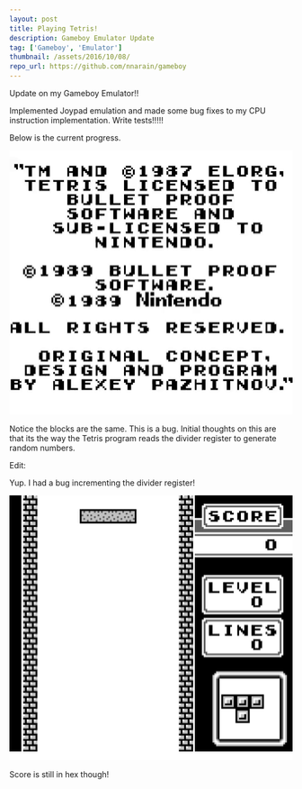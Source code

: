 ```yaml
---
layout: post
title: Playing Tetris!
description: Gameboy Emulator Update
tag: ['Gameboy', 'Emulator']
thumbnail: /assets/2016/10/08/
repo_url: https://github.com/nnarain/gameboy
---
```


Update on my Gameboy Emulator!!

Implemented Joypad emulation and made some bug fixes to my CPU instruction implementation. Write tests!!!!!

Below is the current progress.

![Image not found!](/assets/2016/10/08/playtetris.gif)

Notice the blocks are the same. This is a bug. Initial thoughts on this are that its the way the Tetris program reads the divider register to generate random numbers.


Edit:

Yup. I had a bug incrementing the divider register!

![Image not found!](/assets/2016/10/08/playtetris2.gif)


Score is still in hex though!
